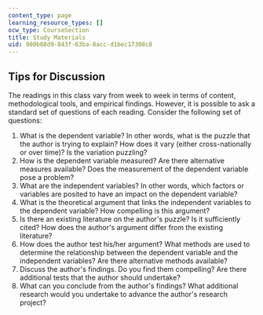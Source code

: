 ```yaml
---
content_type: page
learning_resource_types: []
ocw_type: CourseSection
title: Study Materials
uid: 900b88d9-843f-63ba-8acc-d1bec17308c8
---
```


Tips for Discussion
-------------------

The readings in this class vary from week to week in terms of content, methodological tools, and empirical findings. However, it is possible to ask a standard set of questions of each reading. Consider the following set of questions:

1.  What is the dependent variable? In other words, what is the puzzle that the author is trying to explain? How does it vary (either cross-nationally or over time)? Is the variation puzzling?
2.  How is the dependent variable measured? Are there alternative measures available? Does the measurement of the dependent variable pose a problem?
3.  What are the independent variables? In other words, which factors or variables are posited to have an impact on the dependent variable?
4.  What is the theoretical argument that links the independent variables to the dependent variable? How compelling is this argument?
5.  Is there an existing literature on the author's puzzle? Is it sufficiently cited? How does the author's argument differ from the existing literature?
6.  How does the author test his/her argument? What methods are used to determine the relationship between the dependent variable and the independent variables? Are there alternative methods available?
7.  Discuss the author's findings. Do you find them compelling? Are there additional tests that the author should undertake?
8.  What can you conclude from the author's findings? What additional research would you undertake to advance the author's research project?